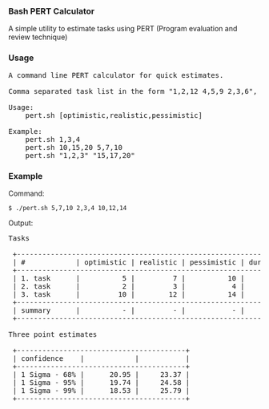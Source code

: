 ### Bash PERT Calculator

A simple utility to estimate tasks using PERT (Program evaluation and review technique)

### Usage
<pre>
A command line PERT calculator for quick estimates.

Comma separated task list in the form "1,2,12 4,5,9 2,3,6", where whitespace separates tasks.

Usage:
	pert.sh [optimistic,realistic,pessimistic]

Example:
	pert.sh 1,3,4
	pert.sh 10,15,20 5,7,10
	pert.sh "1,2,3" "15,17,20"
</pre>

### Example

Command:

`$ ./pert.sh 5,7,10 2,3,4 10,12,14`

Output:
<pre>
Tasks

 +--------------------------------------------------------------------------------------+
 | #            | optimistic | realistic | pessimistic | duration |     risk | variance |
 +--------------------------------------------------------------------------------------+
 | 1. task      |          5 |         7 |          10 |     7.16 |     0.83 |     0.68 |
 | 2. task      |          2 |         3 |           4 |     3.00 |     0.33 |     0.10 |
 | 3. task      |         10 |        12 |          14 |    12.00 |     0.66 |     0.43 |
 +--------------------------------------------------------------------------------------+
 | summary      |          - |         - |           - |    22.16 |     1.82 |     1.21 |
 +--------------------------------------------------------------------------------------+

Three point estimates

 +----------------------------------------+
 | confidence    |            |           |
 +----------------------------------------+
 | 1 Sigma - 68% |      20.95 |     23.37 |
 | 1 Sigma - 95% |      19.74 |     24.58 |
 | 1 Sigma - 99% |      18.53 |     25.79 |
 +----------------------------------------+
 </pre>
